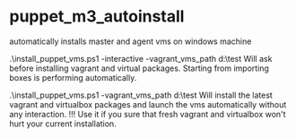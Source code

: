# puppet_m3_autoinstall
automatically installs master and agent vms on windows machine

.\install_puppet_vms.ps1 -interactive -vagrant_vms_path d:\test
Will ask before installing vagrant and virtual packages. 
Starting from importing boxes is performing automatically.

.\install_puppet_vms.ps1 -vagrant_vms_path d:\test
Will install the latest vagrant and virtualbox packages and launch the vms automatically without any interaction.
!!! Use it if you sure that fresh vagrant and virtualbox won't hurt your current installation.
